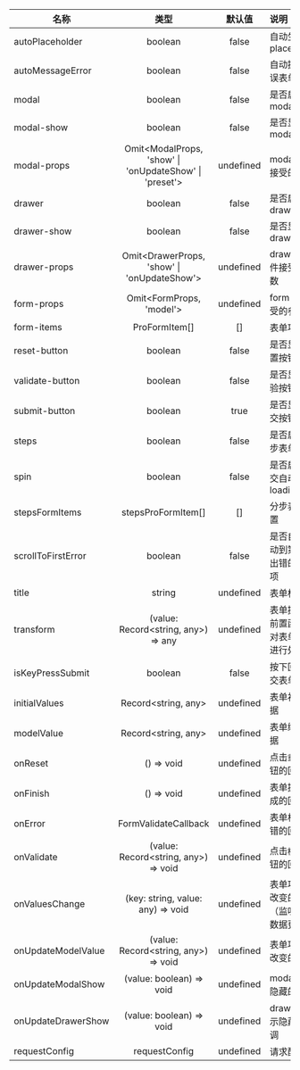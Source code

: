 | 名称               |                          类型                          |  默认值   | 说明                                     |
| ------------------ | :----------------------------------------------------: | :-------: | :--------------------------------------- |
| autoPlaceholder    |                        boolean                         |   false   | 自动生成 placeholder                     |
| autoMessageError   |                        boolean                         |   false   | 自动提示错误表单                     |
| modal              |                        boolean                         |   false   | 是否启用 modal                           |
| modal-show         |                        boolean                         |   false   | 是否显示 modal                           |
| modal-props        | Omit<ModalProps, 'show' \| 'onUpdateShow' \| 'preset'> | undefined | modal 组件接受的参数                     |
| drawer             |                        boolean                         |   false   | 是否启用 drawer                          |
| drawer-show        |                        boolean                         |   false   | 是否显示 drawer                          |
| drawer-props       |      Omit<DrawerProps, 'show' \| 'onUpdateShow'>       | undefined | drawer 组件接受的参数                    |
| form-props         |                Omit<FormProps, 'model'>                | undefined | form 组件接受的参数                      |
| form-items         |                     ProFormItem[]                      |    []     | 表单项配置                               |
| reset-button       |                        boolean                         |   false   | 是否显示重置按钮                         |
| validate-button    |                        boolean                         |   false   | 是否显示校验按钮                         |
| submit-button      |                        boolean                         |   true    | 是否显示提交按钮                         |
| steps              |                        boolean                         |   false   | 是否启用分步表单                         |
| spin               |                        boolean                         |   false   | 是否启用提交自动 loading                 |
| stepsFormItems     |                   stepsProFormItem[]                   |    []     | 分步表单配置                             |
| scrollToFirstError |                        boolean                         |   false   | 是否自动滚动到第一个出错的表单项         |
| title              |                         string                         | undefined | 表单标题                                 |
| transform          |          (value: Record<string, any>) => any           | undefined | 表单提交的前置函数，对表单数据进行处理   |
| isKeyPressSubmit   |                        boolean                         |   false   | 按下回车提交表单                         |
| initialValues      |                  Record<string, any>                   | undefined | 表单初始数据                             |
| modelValue         |                  Record<string, any>                   | undefined | 表单绑定数据                             |
| onReset            |                       () => void                       | undefined | 点击`重置`按钮的回调                     |
| onFinish           |                       () => void                       | undefined | 表单提交完成的回调                       |
| onError            |                  FormValidateCallback                  | undefined | 表单校验出错的回调                       |
| onValidate         |          (value: Record<string, any>) => void          | undefined | 点击`校验`按钮的回调                     |
| onValuesChange     |           (key: string, value: any) => void            | undefined | 表单项数据改变的回调（监听某个数据更新） |
| onUpdateModelValue |          (value: Record<string, any>) => void          | undefined | 表单项数据改变的回调                     |
| onUpdateModalShow  |                (value: boolean) => void                | undefined | modal 显示隐藏的回调                     |
| onUpdateDrawerShow |                (value: boolean) => void                | undefined | drawer 显示隐藏的回调                    |
| requestConfig      |                     requestConfig                      | undefined | 请求配置                                 |
